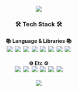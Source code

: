 <p align="center"><img src="https://capsule-render.vercel.app/api?type=slice&color=8cd7f7&height=200&section=header&text=SangGwon%20Lee&fontSize=70"</p>

<!-- <<h2 align="center"> Hi there 👋 </h2> -->

<h3 align="center"> 🛠 Tech Stack 🛠 </h3>

<p align="center">
    <h4 align="center"> 📚 Language & Libraries 📚 <br>
        <img src="https://img.shields.io/badge/C++-00599C?style=flat-square&logo=C%2B%2B&logoColor=white">&nbsp
        <img src="https://img.shields.io/badge/Python-3766AB?style=flat-square&logo=Python&logoColor=white">&nbsp
        <img src="https://img.shields.io/badge/Numpy-013243?style=flat-square&logo=Numpy&logoColor=white">&nbsp
        <img src="https://img.shields.io/badge/SciPy-%230C55A5.svg?style=flat-square&logo=scipy&logoColor=%white">&nbsp
        <img src="https://img.shields.io/badge/Pandas-150458?style=flat-square&logo=Pandas&logoColor=white">&nbsp
   <!-- <img src="https://img.shields.io/badge/opencv-%23white.svg?style=flat-square&logo=opencv&logoColor=white">&nbsp -->
        <img src="https://img.shields.io/badge/Scikit--learn-%23F7931E.svg?style=flat-square&logo=scikit-learn&logoColor=white">&nbsp
        <img src="https://img.shields.io/badge/Pytorch-EE4C2C?style=flat-square&logo=Pytorch&logoColor=white">&nbsp
        <img src="https://img.shields.io/badge/Flask-00000C?style=flat-square&logo=Flask&logoColor=white">
    </h4>
    <h4 align="center"> ⚙️ Etc ⚙️ <br>
        <img src="https://img.shields.io/badge/Anaconda-%2344A833.svg?style=flat-square&logo=anaconda&logoColor=white">&nbsp
        <img src="https://img.shields.io/badge/jupyter-%23FA0F00.svg?style=flat-square&logo=jupyter&logoColor=white">&nbsp
        <img src="https://img.shields.io/badge/Visual%20Studio-5C2D91.svg?style=flat-square&logo=visual-studio&logoColor=white">&nbsp
        <img src="https://img.shields.io/badge/Visual%20Studio%20Code-0078d7.svg?style=flat-square&logo=visual-studio-code&logoColor=white">&nbsp
        <img src="https://img.shields.io/badge/git-%23F05033.svg?style=flat-square&logo=git&logoColor=white">&nbsp
        <a href="https://github.com/stu0430"><img src="https://img.shields.io/badge/github-%23121011.svg?style=flat-square&logo=github&logoColor=white"></a>
    </h4>
</p>

<p align="center"> 
    <a href="https://solved.ac/profile/stu0430"><img src="https://github-readme-solvedac-hyp3rflow.vercel.app/api/?handle=stu0430"></a>
</p>
